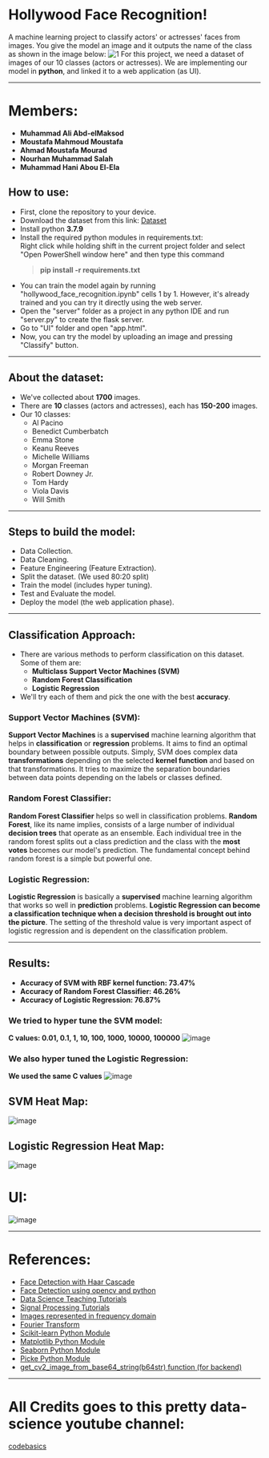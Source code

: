 # Hollywood Face Recognition!
A machine learning project to classify actors' or actresses' faces from images. You give the model an image and it outputs the name of the class as shown in the image below:
![1](https://user-images.githubusercontent.com/48108210/147878326-7b6aafa1-4315-4f56-8582-df21365e6f53.png)
For this project, we need a dataset of images of our 10 classes (actors or actresses).
We are implementing our model in <strong>python</strong>, and linked it to a web application (as UI).
***

# Members:
* **Muhammad Ali Abd-elMaksod**
* **Moustafa Mahmoud Moustafa**
* **Ahmad Moustafa Mourad**
* **Nourhan Muhammad Salah**
* **Muhammad Hani Abou El-Ela**

## How to use:
* First, clone the repository to your device.
* Download the dataset from this link: [Dataset](https://drive.google.com/drive/folders/11TgG_m0Z5fMCt6goEMYqB0BsmULx3v1U?usp=sharing)
* Install python **3.7.9**
* Install the required python modules in requirements.txt: <br>
  Right click while holding shift in the current project folder and select "Open PowerShell window here" and then type this command
	> **pip install -r requirements.txt** <br>
* You can train the model again by running "hollywood_face_recognition.ipynb" cells 1 by 1. However, it's already trained and you can try it directly using the web server.
* Open the "server" folder as a project in any python IDE and run "server.py" to create the flask server.
* Go to "UI" folder and open "app.html".
* Now, you can try the model by uploading an image and pressing "Classify" button.
***

## About the dataset:
* We've collected about **1700** images.
* There are **10** classes (actors and actresses), each has **150-200** images.
* Our 10 classes:
	* Al Pacino
	* Benedict Cumberbatch
	* Emma Stone
	* Keanu Reeves
	* Michelle Williams
	* Morgan Freeman
	* Robert Downey Jr.
	* Tom Hardy
	* Viola Davis
	* Will Smith
***

## Steps to build the model:
* Data Collection.
* Data Cleaning.
* Feature Engineering (Feature Extraction).
* Split the dataset. (We used 80:20 split)
* Train the model (includes hyper tuning).
* Test and Evaluate the model.
* Deploy the model (the web application phase).
***

## Classification Approach:
* There are various methods to perform classification on this dataset. Some of them are:
	* **Multiclass Support Vector Machines (SVM)**
	* **Random Forest Classification**
	* **Logistic Regression**
* We'll try each of them and pick the one with the best **accuracy**.

### Support Vector Machines (SVM):
**Support Vector Machines** is a **supervised** machine learning algorithm that helps in **classification** or **regression** problems. It aims to find an optimal boundary between possible outputs.
Simply, SVM does complex data **transformations** depending on the selected **kernel function** and based on that transformations. It tries to maximize the separation boundaries between data points depending on the labels or classes defined.
### Random Forest Classifier:
**Random Forest Classifier** helps so well in classification problems. **Random Forest**, like its name implies, consists of a large number of individual **decision trees** that operate as an ensemble. Each individual tree in the random forest splits out a class prediction and the class with the **most votes** becomes our model's prediction. The fundamental concept behind random forest is a simple but powerful one.
### Logistic Regression:
**Logistic Regression** is basically a **supervised** machine learning algorithm that works so well in **prediction** problems. **Logistic Regression can become a classification technique when a decision threshold is brought out into the picture**. The setting of the threshold value is very important aspect of logistic regression and is dependent on the classification problem.
***

## Results:
* **Accuracy of SVM with RBF kernel function: 73.47%**
* **Accuracy of Random Forest Classifier: 46.26%**
* **Accuracy of Logistic Regression: 76.87%**

### We tried to hyper tune the SVM model:
**C values: 0.01, 0.1, 1, 10, 100, 1000, 10000, 100000**
![image](https://user-images.githubusercontent.com/48108210/147878627-1d40a6f3-4acc-4cb0-aacd-8b3f729bc342.png)
### We also hyper tuned the Logistic Regression:
**We used the same C values**
![image](https://user-images.githubusercontent.com/48108210/147878660-5280b6cc-73a5-4499-8ae9-521596a85d45.png)
## SVM Heat Map:
![image](https://user-images.githubusercontent.com/48108210/147878670-fc429606-34be-48e3-92bd-2d7688385423.png)
## Logistic Regression Heat Map:
![image](https://user-images.githubusercontent.com/48108210/147878678-1432de47-1664-463a-8520-356361968e39.png)
# UI:
![image](https://user-images.githubusercontent.com/48108210/147878682-7a839196-ec45-4f99-91a2-ab8ac1e4aec6.png)
***

# References:
* <a href = "https://towardsdatascience.com/face-detection-with-haar-cascade-727f68dafd08" target = "_blank">Face Detection with Haar Cascade</a>
* <a href = "https://towardsdatascience.com/face-detection-in-2-minutes-using-opencv-python-90f89d7c0f81" target = "_blank">Face Detection using opencv and python</a>
* <a href = "https://www.youtube.com/channel/UCh9nVJoWXmFb7sLApWGcLPQ" target = "_blank">Data Science Teaching Tutorials</a>
* <a href = "https://www.youtube.com/channel/UCVkatNMgkEdpWLhH0kBqqLw" target = "_blank">Signal Processing Tutorials</a>
* <a href = "https://www.youtube.com/watch?v=xrTor1uw5iI&ab_channel=Iman" target = "_blank">Images represented in frequency domain</a>
* <a href = "https://www.youtube.com/watch?v=spUNpyF58BY&ab_channel=3Blue1Brown" target = "_blank">Fourier Transform</a>
* <a href = "https://scikit-learn.org/stable/tutorial/index.html" target = "_blank">Scikit-learn Python Module</a>
* <a href = "https://matplotlib.org/stable/tutorials/index" target = "_blank">Matplotlib Python Module</a>
* <a href = "https://seaborn.pydata.org/tutorial.html" target = "_blank">Seaborn Python Module</a>
* <a href = "https://docs.python.org/3/library/pickle.html#module-pickle" target = "_blank">Picke Python Module</a>
* <a href = "https://stackoverflow.com/questions/33754935/read-a-base-64-encoded-image-from-memory-using-opencv-python-library" target = "_blank">get_cv2_image_from_base64_string(b64str) function (for backend)</a>
***

# All Credits goes to this pretty data-science youtube channel: <br>
<a href = "https://www.youtube.com/channel/UCh9nVJoWXmFb7sLApWGcLPQ" target = "_blank">codebasics</a>
